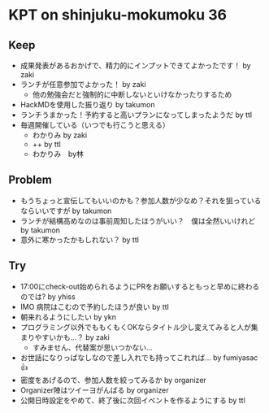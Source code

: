 # KPT on shinjuku-mokumoku 36

## Keep

- 成果発表があるおかげで、精力的にインプットできてよかったです！ by zaki
- ランチが任意参加でよかった！ by zaki
    - 他の勉強会だと強制的に中断しないといけなかったりするため
- HackMDを使用した振り返り  by takumon
- ランチうまかった！予約すると高いプランになってしまったようだ by ttl
- 毎週開催している（いつでも行こうと思える）
    - わかりみ by zaki
    - ++ by ttl
    - わかりみ　by林

## Problem

- もうちょっと宣伝してもいいのかも？参加人数が少なめ？それを狙っているならいいですが by takumon
- ランチが結構高めなのは事前周知したほうがいい？　僕は全然いいけれど by takumon
- 意外に寒かったかもしれない？ by ttl

## Try

- 17:00にcheck-out始められるようにPRをお願いするともっと早めに終わるのでは? by yhiss
- IMO 病院はこむので予約したほうが良い by ttl
- 朝来れるようにしたい by ykn
- プログラミング以外でももくもくOKならタイトル少し変えてみると人が集まりやすいかも...？ by zaki
    - すみません、代替案が思いつかない...
- お世話になりっぱなしなので差し入れでも持ってこれれば... by fumiyasac :+1: 
- 密度をあげるので、参加人数を絞ってみるか by organizer
- Organizer陣はツイーヨがんばる by organizer
- 公開日時設定をやめて、終了後に次回イベントを作るようにする by ttl
